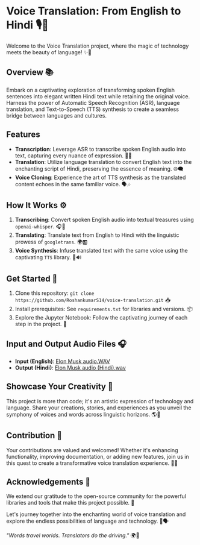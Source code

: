 # Voice Translation: From English to Hindi 🎙️📜

Welcome to the Voice Translation project, where the magic of technology meets the beauty of language! ✨🌟

## Overview 📚

Embark on a captivating exploration of transforming spoken English sentences into elegant written Hindi text while retaining the original voice. Harness the power of Automatic Speech Recognition (ASR), language translation, and Text-to-Speech (TTS) synthesis to create a seamless bridge between languages and cultures.

## Features 

- **Transcription**: Leverage ASR to transcribe spoken English audio into text, capturing every nuance of expression. 🎤📝
- **Translation**: Utilize language translation to convert English text into the enchanting script of Hindi, preserving the essence of meaning. 🌐🗨️
- **Voice Cloning**: Experience the art of TTS synthesis as the translated content echoes in the same familiar voice. 🗣️🎶

## How It Works ⚙️

1. **Transcribing**: Convert spoken English audio into textual treasures using `openai-whisper`. 🎧📜
2. **Translating**: Translate text from English to Hindi with the linguistic prowess of `googletrans`. 🌍🆎
3. **Voice Synthesis**: Infuse translated text with the same voice using the captivating `TTS` library. 🎵🔊

## Get Started 🚀

1. Clone this repository: `git clone https://github.com/RoshankumarS14/voice-translation.git` 📥
2. Install prerequisites: See `requirements.txt` for libraries and versions. 📦
3. Explore the Jupyter Notebook: Follow the captivating journey of each step in the project. 📔

## Input and Output Audio Files 🎧

- **Input (English)**: [Elon Musk audio.WAV](https://github.com/RoshankumarS14/Voice-Cloning/blob/main/Elon%20Musk%20audio.mp3)
- **Output (Hindi)**: [Elon Musk audio (Hindi).wav](./Elon%20Musk%20audio%20(Hindi).wav)

## Showcase Your Creativity 🎉

This project is more than code; it's an artistic expression of technology and language. Share your creations, stories, and experiences as you unveil the symphony of voices and words across linguistic horizons. 🌎🎨

## Contribution 🤝

Your contributions are valued and welcomed! Whether it's enhancing functionality, improving documentation, or adding new features, join us in this quest to create a transformative voice translation experience. 💪🌟

## Acknowledgements 👏

We extend our gratitude to the open-source community for the powerful libraries and tools that make this project possible. 🙌

Let's journey together into the enchanting world of voice translation and explore the endless possibilities of language and technology. 🌠🗣️

_"Words travel worlds. Translators do the driving."_ 🌍🚗
